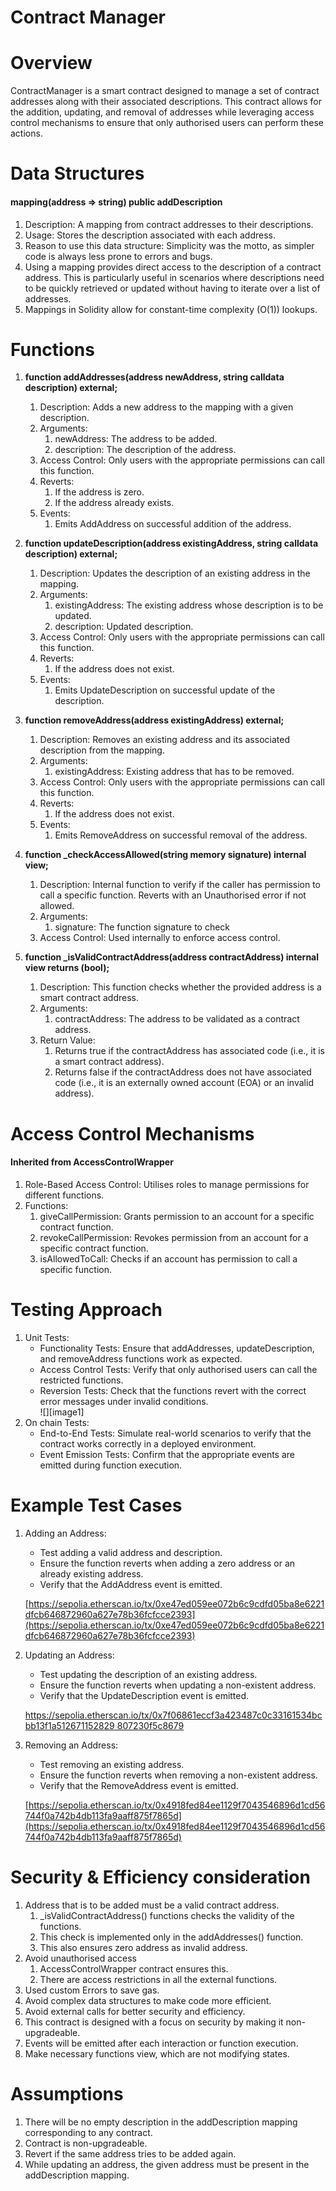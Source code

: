 # Contract Manager

# Overview

ContractManager is a smart contract designed to manage a set of contract addresses along with their associated descriptions. This contract allows for the addition, updating, and removal of addresses while leveraging access control mechanisms to ensure that only authorised users can perform these actions.

# Data Structures

#### **mapping(address \=\> string) public addDescription**

1. Description: A mapping from contract addresses to their descriptions.  
2. Usage: Stores the description associated with each address.  
3. Reason to use this data structure: Simplicity was the motto, as simpler code is always less prone to errors and bugs.  
4. Using a mapping provides direct access to the description of a contract address. This is particularly useful in scenarios where descriptions need to be quickly retrieved or updated without having to iterate over a list of addresses.  
5. Mappings in Solidity allow for constant-time complexity (O(1)) lookups.

# Functions

1. **function addAddresses(address newAddress, string calldata description) external;**  
   1. Description: Adds a new address to the mapping with a given description.  
   2. Arguments:  
      1. newAddress: The address to be added.  
      2. description: The description of the address.  
   3. Access Control: Only users with the appropriate permissions can call this function.  
   4. Reverts:  
      1. If the address is zero.  
      2. If the address already exists.  
   5. Events:  
      1. Emits AddAddress on successful addition of the address.

2. **function updateDescription(address existingAddress, string calldata description) external;**  
   1. Description: Updates the description of an existing address in the mapping.  
   2. Arguments:  
      1. existingAddress: The existing address whose description is to be updated.  
      2. description: Updated description.  
   3. Access Control: Only users with the appropriate permissions can call this function.  
   4. Reverts:  
      1. If the address does not exist.  
   5. Events:  
      1. Emits UpdateDescription on successful update of the description.

   

3. **function removeAddress(address existingAddress) external;**  
   1. Description: Removes an existing address and its associated description from the mapping.  
   2. Arguments:  
      1. existingAddress: Existing address that has to be removed.  
   3. Access Control: Only users with the appropriate permissions can call this function.  
   4. Reverts:  
      1. If the address does not exist.  
   5. Events:  
      1. Emits RemoveAddress on successful removal of the address.  
           
4. **function \_checkAccessAllowed(string memory signature) internal view;**  
   1. Description: Internal function to verify if the caller has permission to call a specific function. Reverts with an Unauthorised error if not allowed.  
   2. Arguments:  
      1. signature: The function signature to check  
   3. Access Control: Used internally to enforce access control.  
        
5. **function \_isValidContractAddress(address contractAddress) internal view returns (bool);**  
   1. Description: This function checks whether the provided address is a smart contract address.  
   2. Arguments:  
      1. contractAddress: The address to be validated as a contract address.  
   3. Return Value:  
      1. Returns true if the contractAddress has associated code (i.e., it is a smart contract address).  
      2. Returns false if the contractAddress does not have associated code (i.e., it is an externally owned account (EOA) or an invalid address).

# Access Control Mechanisms

#### Inherited from **AccessControlWrapper**

1. Role-Based Access Control: Utilises roles to manage permissions for different functions.  
2. Functions:  
   1. giveCallPermission: Grants permission to an account for a specific contract function.  
   2. revokeCallPermission: Revokes permission from an account for a specific contract function.  
   3. isAllowedToCall: Checks if an account has permission to call a specific function.

# Testing Approach

1. Unit Tests:  
   * Functionality Tests: Ensure that addAddresses, updateDescription, and removeAddress functions work as expected.  
   * Access Control Tests: Verify that only authorised users can call the restricted functions.  
   * Reversion Tests: Check that the functions revert with the correct error messages under invalid conditions.  
     ![][image1]  
2. On chain Tests:  
   * End-to-End Tests: Simulate real-world scenarios to verify that the contract works correctly in a deployed environment.  
   * Event Emission Tests: Confirm that the appropriate events are emitted during function execution.

# Example Test Cases

1. Adding an Address:  
   * Test adding a valid address and description.  
   * Ensure the function reverts when adding a zero address or an already existing address.  
   * Verify that the AddAddress event is emitted.

   [https://sepolia.etherscan.io/tx/0xe47ed059ee072b6c9cdfd05ba8e6221dfcb646872960a627e78b36fcfcce2393](https://sepolia.etherscan.io/tx/0xe47ed059ee072b6c9cdfd05ba8e6221dfcb646872960a627e78b36fcfcce2393)

2. Updating an Address:  
   * Test updating the description of an existing address.  
   * Ensure the function reverts when updating a non-existent address.  
   * Verify that the UpdateDescription event is emitted.

   [https://sepolia.etherscan.io/tx/0x7f06861eccf3a423487c0c33161534bcbb13f1a512671152829 807230f5c8679](https://sepolia.etherscan.io/tx/0x7f06861eccf3a423487c0c33161534bcbb13f1a512671152829807230f5c8679)

3. Removing an Address:  
   * Test removing an existing address.  
   * Ensure the function reverts when removing a non-existent address.  
   * Verify that the RemoveAddress event is emitted.

   [https://sepolia.etherscan.io/tx/0x4918fed84ee1129f7043546896d1cd56744f0a742b4db113fa9aaff875f7865d](https://sepolia.etherscan.io/tx/0x4918fed84ee1129f7043546896d1cd56744f0a742b4db113fa9aaff875f7865d)

# Security & Efficiency consideration

1. Address that is to be added must be a valid contract address.  
   1. \_isValidContractAddress() functions checks the validity of the functions.  
   2. This check is implemented only in the addAddresses() function.  
   3. This also ensures zero address as invalid address.  
2. Avoid unauthorised access  
   1. AccessControlWrapper contract ensures this.  
   2. There are access restrictions in all the external functions.  
3. Used custom Errors to save gas.  
4. Avoid complex data structures to make code more efficient.  
5. Avoid external calls for better security and efficiency.  
6. This contract is designed with a focus on security by making it non-upgradeable.  
7. Events will be emitted after each interaction or function execution.  
8. Make necessary functions view, which are not modifying states.  
   

# Assumptions

1. There will be no empty description in the addDescription mapping corresponding to any contract.  
2. Contract is non-upgradeable.  
3. Revert if the same address tries to be added again.  
4. While updating an address, the given address must be present in the addDescription mapping.